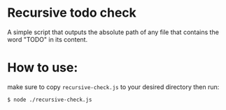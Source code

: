 # Recursive todo check
A simple script that outputs the absolute path of any file that contains the word "TODO" in its content.
# How to use:
make sure to copy `recursive-check.js` to your desired directory then run:
```sh
$ node ./recursive-check.js
```
